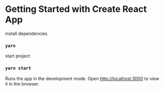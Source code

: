 # Getting Started with Create React App

install dependencies

### `yarn`

start project

### `yarn start`

Runs the app in the development mode.
Open [http://localhost:3000](http://localhost:3000) to view it in the browser.



